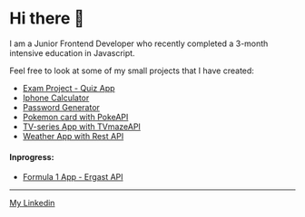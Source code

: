 # Hi there 👋
I am a Junior Frontend Developer who recently completed a 3-month intensive education in Javascript.

Feel free to look at some of my small projects that I have created:
* [Exam Project - Quiz App](https://dailyquizine.vercel.app)
* [Iphone Calculator](https://calculator-flax-theta.vercel.app)
* [Password Generator](https://password-generator-nu-eight.vercel.app)
* [Pokemon card with PokeAPI](https://pokemon-api-dm8s.vercel.app)
* [TV-series App with TVmazeAPI](https://tvseries-api.netlify.app)
* [Weather App with Rest API](https://weather-api-lindetti.vercel.app)

#### Inprogress:
* [Formula 1 App - Ergast API](https://github.com/Lindetti/formula1)

*** 
[My Linkedin](https://www.linkedin.com/in/alexander-lind-2b2934199)
